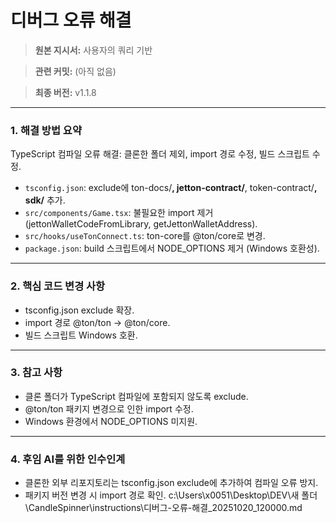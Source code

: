 # 디버그 오류 해결

> **원본 지시서:** 사용자의 쿼리 기반

> **관련 커밋:** (아직 없음)

> **최종 버전:** v1.1.8

---

### 1. 해결 방법 요약

TypeScript 컴파일 오류 해결: 클론한 폴더 제외, import 경로 수정, 빌드 스크립트 수정.

- `tsconfig.json`: exclude에 ton-docs/**, jetton-contract/**, token-contract/**, sdk/** 추가.
- `src/components/Game.tsx`: 불필요한 import 제거 (jettonWalletCodeFromLibrary, getJettonWalletAddress).
- `src/hooks/useTonConnect.ts`: ton-core를 @ton/core로 변경.
- `package.json`: build 스크립트에서 NODE_OPTIONS 제거 (Windows 호환성).

---

### 2. 핵심 코드 변경 사항

- tsconfig.json exclude 확장.
- import 경로 @ton/ton → @ton/core.
- 빌드 스크립트 Windows 호환.

---

### 3. 참고 사항

- 클론 폴더가 TypeScript 컴파일에 포함되지 않도록 exclude.
- @ton/ton 패키지 변경으로 인한 import 수정.
- Windows 환경에서 NODE_OPTIONS 미지원.

---

### 4. 후임 AI를 위한 인수인계

- 클론한 외부 리포지토리는 tsconfig.json exclude에 추가하여 컴파일 오류 방지.
- 패키지 버전 변경 시 import 경로 확인.</content>
<parameter name="filePath">c:\Users\x0051\Desktop\DEV\새 폴더\CandleSpinner\instructions\디버그-오류-해결_20251020_120000.md